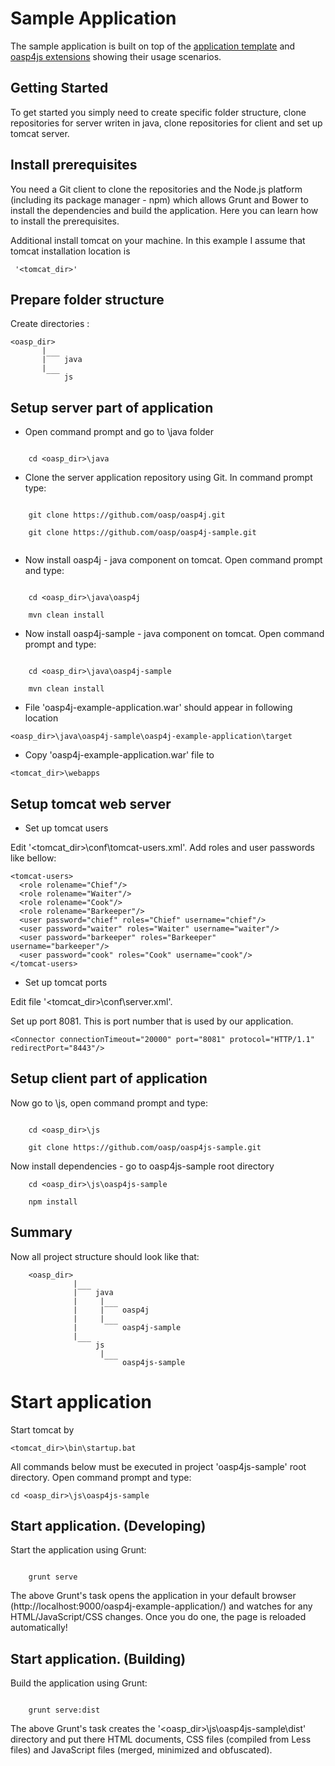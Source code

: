 Sample Application
===
 

The sample application is built on top of the [application template](https://github.com/oasp/oasp4js-app-template) and [oasp4js extensions](https://github.com/oasp/oasp4js) showing their usage scenarios.







Getting Started
---
To get started you simply need to create specific folder structure, clone repositories for server writen in java, clone repositories for client and set up tomcat server.







Install prerequisites
---



You need a Git client to clone the repositories and the Node.js platform (including its package manager - npm) which allows Grunt and Bower to install the dependencies and build the application. Here you can learn how to install the prerequisites.

Additional install tomcat on your machine. In this example I assume that tomcat installation location is 



```
 '<tomcat_dir>'
```




Prepare folder structure
---



Create directories :


	<oasp_dir> 
           | 
		   |‾‾‾ java
		   |
            ‾‾‾ js
 



Setup server part of application
-----

* Open command prompt and go to \java folder

```  

    cd <oasp_dir>\java 

```


* Clone the server application repository using Git. In command prompt type:

```  

    git clone https://github.com/oasp/oasp4j.git

    git clone https://github.com/oasp/oasp4j-sample.git 


```

* Now install oasp4j - java component on tomcat. Open command prompt and type:


```  
 
    cd <oasp_dir>\java\oasp4j 

    mvn clean install 

```


* Now install oasp4j-sample - java component on tomcat. Open command prompt and type:



```
 
    cd <oasp_dir>\java\oasp4j-sample 
 
    mvn clean install

```


* File 'oasp4j-example-application.war' should appear in following location

``` 
<oasp_dir>\java\oasp4j-sample\oasp4j-example-application\target 
```


* Copy 'oasp4j-example-application.war'  file to 

```
<tomcat_dir>\webapps
```

Setup tomcat web server  
---


* Set up tomcat users 

Edit '<tomcat_dir>\conf\tomcat-users.xml'. Add roles and user passwords  like bellow:



```
<tomcat-users>
  <role rolename="Chief"/>
  <role rolename="Waiter"/>
  <role rolename="Cook"/>
  <role rolename="Barkeeper"/>
  <user password="chief" roles="Chief" username="chief"/>
  <user password="waiter" roles="Waiter" username="waiter"/>
  <user password="barkeeper" roles="Barkeeper"   username="barkeeper"/>
  <user password="cook" roles="Cook" username="cook"/>
</tomcat-users>
```






* Set up tomcat ports

	

Edit file '<tomcat_dir>\conf\server.xml'. 

Set up port 8081. This is port number that is used by our application.

```
<Connector connectionTimeout="20000" port="8081" protocol="HTTP/1.1" redirectPort="8443"/>
```









Setup client part of application
-----



Now go to \js, open command prompt and type: 	

  



``` 

    cd <oasp_dir>\js 

    git clone https://github.com/oasp/oasp4js-sample.git 

```


Now install dependencies -  go to oasp4js-sample root directory

```
    cd <oasp_dir>\js\oasp4js-sample

    npm install
```


Summary
-----



Now all project structure should look like that:



	
		<oasp_dir> 
	              | 
			      |‾‾‾ java
				  |		|
				  |		|‾‾‾ oasp4j
				  |		|
	     		  |	     ‾‾‾ oasp4j-sample
				  |  
	               ‾‾‾ js
					    |
     			         ‾‾‾ oasp4js-sample

Start application
=============



Start tomcat by  

```
<tomcat_dir>\bin\startup.bat 
```


All commands below must be executed in project 'oasp4js-sample'  root directory. Open command prompt and type:

```
cd <oasp_dir>\js\oasp4js-sample
```


Start application. (Developing)
-----



Start the application using Grunt:



``` 

    grunt serve

```



The above Grunt's task opens the application in your default browser (http://localhost:9000/oasp4j-example-application/)  and watches for any HTML/JavaScript/CSS changes. Once you do one, the page is reloaded automatically!



Start application. (Building)
-----



Build the application using Grunt:



``` 

    grunt serve:dist

```



The above Grunt's task creates the '<oasp_dir>\js\oasp4js-sample\dist' directory and put there HTML documents, CSS files (compiled from Less files) and JavaScript files (merged, minimized and obfuscated).















